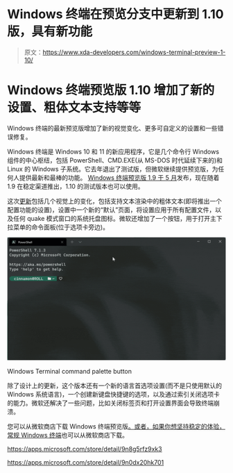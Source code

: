 # Windows 终端在预览分支中更新到 1.10 版，具有新功能

> 原文：<https://www.xda-developers.com/windows-terminal-preview-1-10/>

# Windows 终端预览版 1.10 增加了新的设置、粗体文本支持等等

Windows 终端的最新预览版增加了新的视觉变化、更多可自定义的设置和一些错误修复。

Windows 终端是 Windows 10 和 11 的新应用程序，它是几个命令行 Windows 组件的中心枢纽，包括 PowerShell、CMD.EXE(从 MS-DOS 时代延续下来的)和 Linux 的 Windows 子系统。它去年退出了测试版，但微软继续提供预览版，为任何人提供最新和最棒的功能。 [Windows 终端预览版 1.9 于 5 月](https://www.xda-developers.com/microsoft-windows-terminal-preview-1-9-quake/)发布，现在随着 1.9 在稳定渠道推出，1.10 的测试版本也可以使用。

这次[更新](https://devblogs.microsoft.com/commandline/windows-terminal-preview-1-10-release/)包括几个视觉上的变化，包括支持文本渲染中的粗体文本(即将推出一个配置功能的设置)，设置中一个新的“默认”页面，将设置应用于所有配置文件，以及任何 quake 模式窗口的系统托盘图标。微软还增加了一个按钮，用于打开主下拉菜单的命令面板(位于选项卡旁边)。

 <picture>![Windows Terminal command palette button](img/23e41938e8e7725680dedea9ea4e437a.png)</picture> 

Windows Terminal command palette button

除了设计上的更新，这个版本还有一个新的语言首选项设置(而不是只使用默认的 Windows 系统语言)，一个创建新键盘快捷键的选项，以及通过索引关闭选项卡的能力。微软还解决了一些问题，比如关闭标签页和打开设置界面会导致终端崩溃。

您可以从微软商店下载 Windows 终端预览版[。或者，如果你想坚持稳定的体验，](https://www.microsoft.com/en-us/p/windows-terminal-preview/9n8g5rfz9xk3)[常规 Windows 终端](https://www.microsoft.com/en-us/p/windows-terminal/9n0dx20hk701)也可以从微软商店下载。

https://apps.microsoft.com/store/detail/9n8g5rfz9xk3

https://apps.microsoft.com/store/detail/9n0dx20hk701